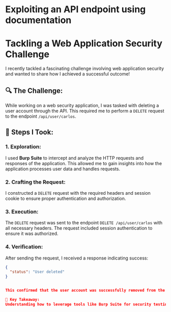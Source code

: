 # Exploiting an API endpoint using documentation
# Tackling a Web Application Security Challenge

I recently tackled a fascinating challenge involving web application security and wanted to share how I achieved a successful outcome!

## 🔍 The Challenge:
While working on a web security application, I was tasked with deleting a user account through the API. This required me to perform a `DELETE` request to the endpoint `/api/user/carlos`.

## 🔧 Steps I Took:

### 1. Exploration:
I used **Burp Suite** to intercept and analyze the HTTP requests and responses of the application. This allowed me to gain insights into how the application processes user data and handles requests.

### 2. Crafting the Request:
I constructed a `DELETE` request with the required headers and session cookie to ensure proper authentication and authorization.

### 3. Execution:
The `DELETE` request was sent to the endpoint `DELETE /api/user/carlos` with all necessary headers. The request included session authentication to ensure it was authorized.

### 4. Verification:
After sending the request, I received a response indicating success:
```json
{
  "status": "User deleted"
}


This confirmed that the user account was successfully removed from the system.

🔐 Key Takeaway:
Understanding how to leverage tools like Burp Suite for security testing and request manipulation can be incredibly powerful. This experience reinforced the importance of thorough testing and validation in ensuring application security.